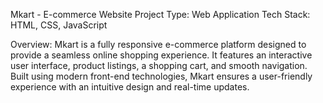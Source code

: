 Mkart - E-commerce Website
Project Type: Web Application
Tech Stack: HTML, CSS, JavaScript

Overview:
Mkart is a fully responsive e-commerce platform designed to provide a seamless online shopping experience. It features an interactive user interface, product listings, a shopping cart, and smooth navigation. Built using modern front-end technologies, Mkart ensures a user-friendly experience with an intuitive design and real-time updates.

